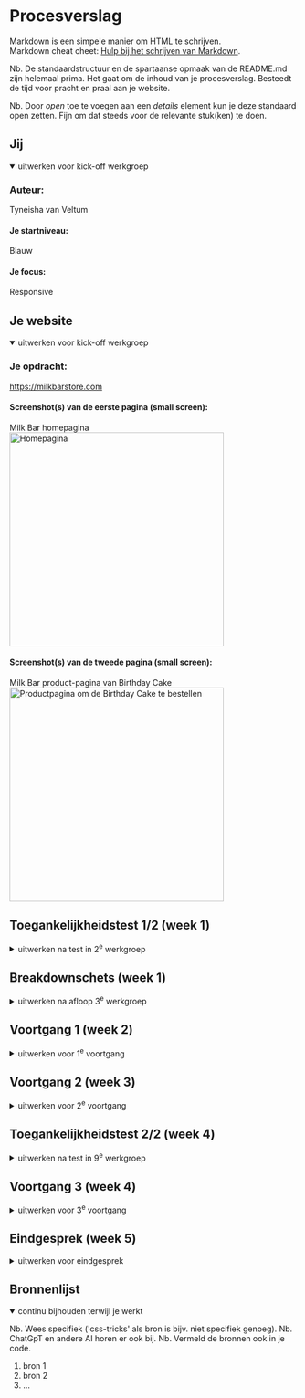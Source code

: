 # Procesverslag
Markdown is een simpele manier om HTML te schrijven.  
Markdown cheat cheet: [Hulp bij het schrijven van Markdown](https://github.com/adam-p/markdown-here/wiki/Markdown-Cheatsheet).

Nb. De standaardstructuur en de spartaanse opmaak van de README.md zijn helemaal prima. Het gaat om de inhoud van je procesverslag. Besteedt de tijd voor pracht en praal aan je website.

Nb. Door *open* toe te voegen aan een *details* element kun je deze standaard open zetten. Fijn om dat steeds voor de relevante stuk(ken) te doen.





## Jij

<details open>
  <summary>uitwerken voor kick-off werkgroep</summary>

  ### Auteur:
  Tyneisha van Veltum

  #### Je startniveau:
  Blauw

  #### Je focus:
  Responsive
 
</details>





## Je website

<details open>
  <summary>uitwerken voor kick-off werkgroep</summary>

  ### Je opdracht:
  https://milkbarstore.com

  #### Screenshot(s) van de eerste pagina (small screen): 
  Milk Bar homepagina
  <img src="images/Homepagina_Mobiel.png" width="375px" alt="Homepagina">

  #### Screenshot(s) van de tweede pagina (small screen):
  Milk Bar product-pagina van Birthday Cake
  <img src="images/Productpagina_Mobiel.png" width="375px" alt="Productpagina om de Birthday Cake te bestellen">
 
</details>



## Toegankelijkheidstest 1/2 (week 1)

<details>
  <summary>uitwerken na test in 2<sup>e</sup> werkgroep</summary>

  ### Bevindingen
    #### Bevindingen eerste toegankelijkheidstoets (09/09/25)
    ##### Content 

    Milk Bar maakt gebruik van simpele taal, maar zij maken wel veel gebruik van trendy termen. Zo proberen zij internet afkortingen te gebruiken zoals 'fam', in plaats van 'family', maar ook zinnen zoals: "cozy weatcher calls for cozy treats." Ze maken dan ook veel gebruik van metaforen die wellicht lastig kunnen zijn voor mensen die zich niet bewust zijn van internet-taal. 

    De buttons en links op de homepagina hebben soms beperkte informatie. Zo hebben ze een aantal "learn-more"-buttons en "order-now"-buttons. Zo heb ik deze twee vereisten een nee gegeven voor de eerste toegankelijkheidstoets. 

    ##### Global code 
    De HTML code is niet gevalideerd. De rode errors zijn onder andere van:

    - ID's die worden gedupliceerd in de code
    - Img's die geen alt-tekst hebben
    - CSS die geschreven is in de HTML

    Ook is er een "polite"-message wanneer de voice over wordt geactiveerd op de website. De website geeft dan aan dat als er feedback is voor de website, dat dit kan worden verstuurd naar het bedrijf. 
    <img src="images/toegankelijkheidtest_1/globalcode_img2.png" width="375px" alt="HTML Validator toont dat navigation een onnodige rol heeft in de nav">
    <img src="images/toegankelijkheidtest_1/globalcode_img3.png" width="375px" alt="HTML Validator toont dat img elementen geen alt teksten bevatten">
    <img src="images/toegankelijkheidtest_1/globalcode_img4.png" width="375px" alt="HTML Validator toont dat er geen space is tussen attributen">

    Elke webpagina krijgt een unieke titel.
    <img src="images/toegankelijkheidtest_1/globalcode_img5.png" width="375px" alt="HTML Validator toont aan dat de webpagina een passende titel heeft voor de pagina">

    Lang attribute wordt in de HTML geplaatst om de taal van de pagina aan te duiden. Verder is de viewport zoom niet uitgezet.
    <img src="images/toegankelijkheidtest_1/globalcode_img6.png" width="375px" alt="Lang attribuut wordt gebruikt om aan te geven dat het een Engelse pagina is">

    ##### Keyboard
    Er is een duidelijke visuele focus stijl voor interactieve elementen en er kan makkelijk worden genavigeerd door middel van de toetsenbord input. 

    Echter missen er wel nog een aantal visuele elementen op de webpagina om volledig toegankelijk te zijn:

    - Zo zijn er wel pijltjes zichtbaar bij de desktopversie van de carousels, maar niet op de mobiele versie. Dan verdwijnen de pijltjes en kan er alleen nog worden gescrold van links naar rechts. 
    - Na een H2 wordt er ook weer een H1 gebruikt.

    ##### Mobile and touch

    - De website kan op elke manier worden geroteerd;
    - Horizontale scrolling is nog steeds aanwezig op de mobiele versie en de visuele pijltjes (die wel aanwezig waren bij de desktop versie) zijn verwijderd;
    - De buttons en links zijn groot genoeg om geactiveerd te worden;
    - Er is niet genoeg ruimte tussen interactieve items en een scroll-gebied:
        - Afbeeldingen zijn namelijk ook klikbaar. Dit kan zorgen voor frustratie bij handtrillingen.
    <img src="images/toegankelijkheidtest_1/mobileandtouch_img1.png" width="375px" alt="pijltjes zijn verwijderd bij de mobiele versie in een carrousel">

    ##### Headings
    Er wordt op de webpagina's gebruik gemaakt van heading elementen om nieuwe content te introduceren. De indeling is soms wel verschillend. Zo kan er als eerste een afbeelding worden geplaatst en daarna de heading. 

    - Er is op de homepagina gebruik gemaakt van meer dan 1 H1
    - Er worden dus ook meerdere heading levels gebruikt. De H2's en H3's worden op de juiste manier geïmplementeerd, maar er is wel meerdere keren gebruik gemaakt van de H1 op de homepagina. Dit zorgt ervoor dat de hiërarchie niet meer klopt.
    <img src="images/toegankelijkheidtest_1/headings_img1.jpg" width="375px" alt="Overzicht van Headings op de homepagina">

    ##### Lists
    Voor list content wordt er gebruik gemaakt van divs. Voor de verschillende carrousel secties wordt er geen gebruik gemaakt van een ul selector, maar een div.
    <img src="images/toegankelijkheidtest_1/lists_img1.png" width="375px" alt="Code waarin de carrousel is gemaakt met een div in plaats van een ul">  

    ##### Images
    - De HTML Validator had al aangegeven dat er voor een een grote hoeveelheid img's geen alt-tekst is gemaakt. Ik had wel een aria-label gezien bij de hero-grid. Hier werd aangegeven dat er werd doorgelinkt naar de Collection-webpagina van de website.
    - Er wordt op de website geen gebruik gemaakt van complexe afbeeldingen, zoals grafieken of kaarten.

    ##### Media (Video and Audio)
    Aan het einde van de homepagina worden drie elementen in een section getoond die de community (social media) weergeven van Milk Bar. Er is ook een TikTok die automatisch afspeelt. Er is geen audio. De video kan niet worden gepauzeerd. In de video kan er geen audio worden aangezet en is er wel ondertiteling in de video aanwezig. Dit zou niet kunnen worden afgelezen door een voice over.

    ##### Controls
    De betekenis van de selectors:

    - <a> = navigeren naar een andere pagina, sectie, bestand of extern adres.
    - <button> = een actie uitvoeren binnen de huidige pagina.
    - <link> = metadata en externe bronnen koppelen (meestal in `<head>`).

    - Een <a> wordt gebruikt voor het navigeren naar een andere pagina binnen de website.
    - Het is visueel duidelijk dat een element een link is: de woorden in de <a> zijn kapitaal, dikgedrukt en het omvat zich in een kader in een andere kleur. Er is ook een hover aanwezig (dan wordt de <a> roze). 
    - Er wordt gebruik gemaakt van de :focus states, dit is 13 keer terug te vinden in de CSS van Milk Bar.
    - Er wordt geen gebruik gemaakt van een "skip link".
    - Aan het eind van de pagina wordt er gebruik gemaakt van social media posts, bij het drukken van deze elementen wordt een nieuwe tab geopend naar het social media profiel.
    <img src="images/toegankelijkheidtest_1/controls_img1.png" width="375px" alt="Code van een link">

     ##### Appearance
     - Er is geen gebruik gemaakt een dark mode.
      - Bij het klassiek omkeren van de kleuren zijn de teksten en de afbeeldingen nog goed te lezen en scannen.
      - Bij het aanzetten van verschillende kleurfilters, zijn de teksten en afbeeldingen nog goed te lezen en scannen. Ik heb de volgende kleurfilters uitgeprobeerd:
        - Grijstinten
        - Protanopie (rood-groenfilter)
        - Deuteranopie (groen-roodfilter)
        - Tritanopie (blauw-geelfilter)
        - Kleurtint
      - Er is een hoog contrast, bij gebruik van de Chrome extensie Accessible Web, heeft de homepagina een score gekregen van 87 van de 100. De punten die werden getoond waren de volgende:    
      - Het is mogelijk om de website teksten te vergroten naar 200%.

    <img src="images/toegankelijkheidtest_1/appearance_img1.png" width="375px" alt="Chrome extensie Accessible Web toont de resultaten van de homepagina">
    <img src="images/toegankelijkheidtest_1/appearance_img2.png" width="375px" alt="Chrome extensie Accessible Web geeft aan dat de pijlen (buttons) geen alt tekst hebben">
    <img src="images/toegankelijkheidtest_1/appearance_img3.png" width="375px" alt="Chrome extensie Accessible Web geeft aan dat het contrast in het social media element niet hoog genoeg is tussen de voorgrond en achtergrond">
    <img src="images/toegankelijkheidtest_1/appearance_img4.png" width="375px" alt="Chrome extensie Accessible Web geeft aan dat het scrollende carrousel in de social media sectie niet gebruikt kan worden met het toetsenbord">
    <img src="images/toegankelijkheidtest_1/appearance_img5.png" width="375px" alt="De tekst kan vergroot worden naar 200%">

     ##### Animation
     - De animaties op de website zijn subtiel en niet te heftig.
     - Er is geen backgound video aanwezig op de website.

     ##### Color contrast
     - Contrast tussen normal-sized text is hoog;
     - Contract voor large-sized test is hoog;
     - Contrast voor iconen is hoog;
     - Contrast van teksten boven afbeeldingen is hoog;
     - Er wordt geen gebruik gemaakt van ::selection.




</details>



## Breakdownschets (week 1)

<details>
  <summary>uitwerken na afloop 3<sup>e</sup> werkgroep</summary>

  ### de hele pagina: 
  <img src="readme-images/dummy-plaatje.jpg" width="375px" alt="breakdown van de hele pagina">

  ### dynamisch deel (bijv menu): 
  <img src="readme-images/dummy-plaatje.jpg" width="375px" alt="breakdown van een dynamisch deel">

  ### wellicht nog een dynamisch deel (bijv filter): 
  <img src="readme-images/dummy-plaatje.jpg" width="375px" alt="breakdown van nog een dynamisch deel">

</details>





## Voortgang 1 (week 2)

<details>
  <summary>uitwerken voor 1<sup>e</sup> voortgang</summary>

  ### Stand van zaken
  hier dit ging goed & dit was lastig (neem ook screenshots op van delen van je website en code)


  ### Agenda voor meeting
  samen met je groepje opstellen

  | student 1      | student 2          | student 3    | student 4        |
  | ---            | ---                | ---          | ---              |
  | dit bespreken  | en dit             | en ik dit    | en dan ik dat    |
  | en dat ook nog | dit als er tijd is | nog een punt | dit wil ik zeker |
  | ...            | ...                | ...          | ...              |


  ### Verslag van meeting
  hier na afloop snel de uitkomsten van de meeting vastleggen

  - punt 1
  - punt 2
  - nog een punt
  - ...

</details>





## Voortgang 2 (week 3)

<details>
  <summary>uitwerken voor 2<sup>e</sup> voortgang</summary>

  ### Stand van zaken
  hier dit ging goed & dit was lastig (neem ook screenshots op van delen van je website en code)


  ### Agenda voor meeting
  samen met je groepje opstellen

  | student 1      | student 2          | student 3    | student 4        |
  | ---            | ---                | ---          | ---              |
  | dit bespreken  | en dit             | en ik dit    | en dan ik dat    |
  | en dat ook nog | dit als er tijd is | nog een punt | dit wil ik zeker |
  | ...            | ...                | ...          | ...              |


  ### Verslag van meeting
  hier na afloop snel de uitkomsten van de meeting vastleggen

  - punt 1
  - punt 2
  - nog een punt
- ...

</details>





## Toegankelijkheidstest 2/2 (week 4)

<details>
  <summary>uitwerken na test in 9<sup>e</sup> werkgroep</summary>

  ### Bevindingen
  Lijst met je bevindingen die in de test naar voren kwamen (geef ook aan wat er verbeterd is):

</details>





## Voortgang 3 (week 4)

<details>
  <summary>uitwerken voor 3<sup>e</sup> voortgang</summary>

  ### Stand van zaken
  hier dit ging goed & dit was lastig (neem ook screenshots op van delen van je website en code)


  ### Agenda voor meeting
  samen met je groepje opstellen

  | student 1      | student 2          | student 3    | student 4        |
  | ---            | ---                | ---          | ---              |
  | dit bespreken  | en dit             | en ik dit    | en dan ik dat    |
  | en dat ook nog | dit als er tijd is | nog een punt | dit wil ik zeker |
  | ...            | ...                | ...          | ...              |


  ### Verslag van meeting
  hier na afloop snel de uitkomsten van de meeting vastleggen

  - punt 1
  - punt 2
  - nog een punt
  - ...

</details>





## Eindgesprek (week 5)

<details>
  <summary>uitwerken voor eindgesprek</summary>

  ### Je uitkomst - karakteristiek screenshots:
  <img src="readme-images/dummy-plaatje.jpg" width="375px" alt="uitomst opdracht 1">


  ### Dit ging goed/Heb ik geleerd: 
  Korte omschrijving met plaatjes

  <img src="readme-images/dummy-plaatje.jpg" width="375px" alt="top">


  ### Dit was lastig/Is niet gelukt:
  Korte omschrijving met plaatjes

  <img src="readme-images/dummy-plaatje.jpg" width="375px" alt="bummer">
</details>





## Bronnenlijst

<details open>
  <summary>continu bijhouden terwijl je werkt</summary>

  Nb. Wees specifiek ('css-tricks' als bron is bijv. niet specifiek genoeg). 
  Nb. ChatGpT en andere AI horen er ook bij.
  Nb. Vermeld de bronnen ook in je code.

  1. bron 1
  2. bron 2
  3. ...

</details>